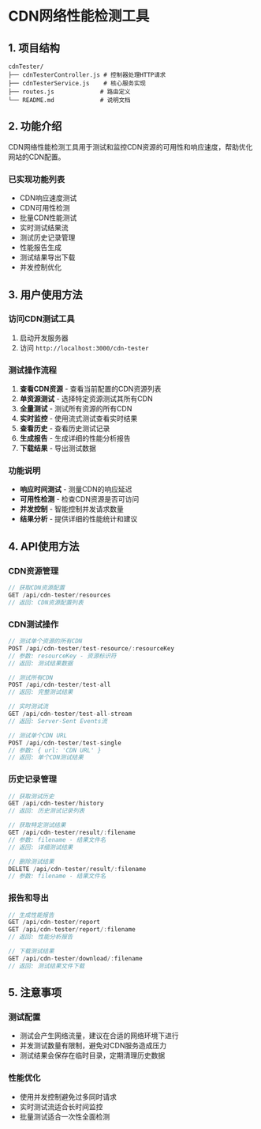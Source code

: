 # CDN网络性能检测工具

## 1. 项目结构

```
cdnTester/
├── cdnTesterController.js # 控制器处理HTTP请求
├── cdnTesterService.js    # 核心服务实现
├── routes.js             # 路由定义
└── README.md             # 说明文档
```

## 2. 功能介绍

CDN网络性能检测工具用于测试和监控CDN资源的可用性和响应速度，帮助优化网站的CDN配置。

### 已实现功能列表

- CDN响应速度测试
- CDN可用性检测
- 批量CDN性能测试
- 实时测试结果流
- 测试历史记录管理
- 性能报告生成
- 测试结果导出下载
- 并发控制优化

## 3. 用户使用方法

### 访问CDN测试工具
1. 启动开发服务器
2. 访问 `http://localhost:3000/cdn-tester`

### 测试操作流程
1. **查看CDN资源** - 查看当前配置的CDN资源列表
2. **单资源测试** - 选择特定资源测试其所有CDN
3. **全量测试** - 测试所有资源的所有CDN
4. **实时监控** - 使用流式测试查看实时结果
5. **查看历史** - 查看历史测试记录
6. **生成报告** - 生成详细的性能分析报告
7. **下载结果** - 导出测试数据

### 功能说明
- **响应时间测试** - 测量CDN的响应延迟
- **可用性检测** - 检查CDN资源是否可访问
- **并发控制** - 智能控制并发请求数量
- **结果分析** - 提供详细的性能统计和建议

## 4. API使用方法

### CDN资源管理
```javascript
// 获取CDN资源配置
GET /api/cdn-tester/resources
// 返回: CDN资源配置列表
```

### CDN测试操作
```javascript
// 测试单个资源的所有CDN
POST /api/cdn-tester/test-resource/:resourceKey
// 参数: resourceKey - 资源标识符
// 返回: 测试结果数据

// 测试所有CDN
POST /api/cdn-tester/test-all
// 返回: 完整测试结果

// 实时测试流
GET /api/cdn-tester/test-all-stream
// 返回: Server-Sent Events流

// 测试单个CDN URL
POST /api/cdn-tester/test-single
// 参数: { url: 'CDN URL' }
// 返回: 单个CDN测试结果
```

### 历史记录管理
```javascript
// 获取测试历史
GET /api/cdn-tester/history
// 返回: 历史测试记录列表

// 获取特定测试结果
GET /api/cdn-tester/result/:filename
// 参数: filename - 结果文件名
// 返回: 详细测试结果

// 删除测试结果
DELETE /api/cdn-tester/result/:filename
// 参数: filename - 结果文件名
```

### 报告和导出
```javascript
// 生成性能报告
GET /api/cdn-tester/report
GET /api/cdn-tester/report/:filename
// 返回: 性能分析报告

// 下载测试结果
GET /api/cdn-tester/download/:filename
// 返回: 测试结果文件下载
```

## 5. 注意事项

### 测试配置
- 测试会产生网络流量，建议在合适的网络环境下进行
- 并发测试数量有限制，避免对CDN服务造成压力
- 测试结果会保存在临时目录，定期清理历史数据

### 性能优化
- 使用并发控制避免过多同时请求
- 实时测试流适合长时间监控
- 批量测试适合一次性全面检测